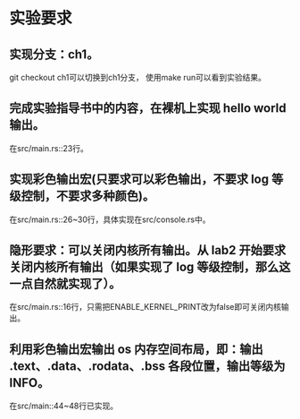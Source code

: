 # 实验要求
## 实现分支：ch1。
git checkout ch1可以切换到ch1分支，
使用make run可以看到实验结果。

## 完成实验指导书中的内容，在裸机上实现 hello world 输出。
在src/main.rs::23行。

## 实现彩色输出宏(只要求可以彩色输出，不要求 log 等级控制，不要求多种颜色)。
在src/main.rs::26~30行，具体实现在src/console.rs中。

## 隐形要求：可以关闭内核所有输出。从 lab2 开始要求关闭内核所有输出（如果实现了 log 等级控制，那么这一点自然就实现了）。
在src/main.rs::16行，只需把ENABLE_KERNEL_PRINT改为false即可关闭内核输出。

## 利用彩色输出宏输出 os 内存空间布局，即：输出 .text、.data、.rodata、.bss 各段位置，输出等级为 INFO。
在src/main::44~48行已实现。